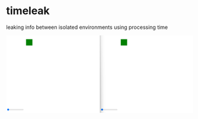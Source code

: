 # timeleak
leaking info between isolated environments using processing time

![](img/timeleak-demo.gif)
